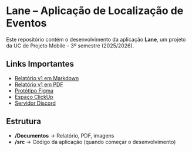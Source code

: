 # Lane – Aplicação de Localização de Eventos

Este repositório contém o desenvolvimento da aplicação **Lane**, um projeto da UC de Projeto Mobile – 3º semestre (2025/2026).

## Links Importantes
- [Relatório v1 em Markdown](Documentos/relatorio-v1.md)  
- [Relatório v1 em PDF](Documentos/gXX-proposta-v1.pdf)  
- [Protótipo Figma](https://www.figma.com/make/vswsO7IQaQb8flOO56HPa4/Event-Location-Mobile-App?node-id=0-1&t=QazlaUYdgDNLVjF1-1)  
- [Espaço ClickUp](https://app.clickup.com/90151662103/v/s/90156861389)  
- [Servidor Discord](https://discord.gg/N9EJm2re)

## Estrutura
- **/Documentos** → Relatório, PDF, imagens  
- **/src** → Código da aplicação (quando começar o desenvolvimento) 
